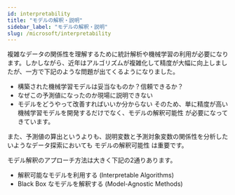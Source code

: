 ```yaml
---
id: interpretability
title: "モデルの解釈・説明"
sidebar_label: "モデルの解釈・説明"
slug: /microsoft/interpretability
---
```


複雑なデータの関係性を理解するために統計解析や機械学習の利用が必要になります。しかしながら、近年はアルゴリズムが複雑化して精度が大幅に向上しましたが、一方で下記のような問題が出てくるようになりました。

- 構築された機械学習モデルは妥当なものか？信頼できるか？
- なぜこの予測値になったのか現場に説明できない
- モデルをどうやって改善すればいいか分からない
そのため、単に精度が高い機械学習モデルを開発するだけでなく、モデルの解釈可能性 が必要になってきています。

また、予測値の算出というよりも、説明変数と予測対象変数の関係性を分析したいようなデータ探索においても モデルの解釈可能性 は重要です。

モデル解釈のアプローチ方法は大きく下記の2通りあります。

- 解釈可能なモデルを利用する (Interpretable Algorithms)
- Black Box なモデルを解釈する (Model-Agnostic Methods)